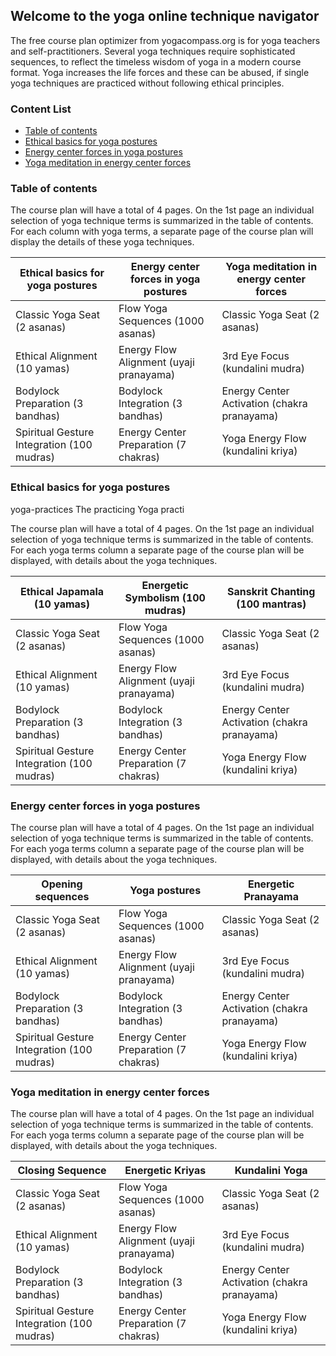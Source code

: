 ## Welcome to the yoga online technique navigator
The free course plan optimizer from yogacompass.org is for yoga teachers and self-practitioners. Several yoga techniques require sophisticated sequences, to reflect the timeless wisdom of yoga in a modern course format. Yoga increases the life forces and these can be abused, if single yoga techniques are practiced without following ethical principles.

### Content List
* [Table of contents](https://www.yogacompass.org#table-of-contents)
* [Ethical basics for yoga postures](https://www.yogacompass.org#ethical-basics-for-yoga-postures)
* [Energy center forces in yoga postures](https://www.yogacompass.org#energy-center-forces-in-yoga-postures)
* [Yoga meditation in energy center forces](https://www.yogacompass.org#yoga-meditation-in-energy-center-forces)

### Table of contents
The course plan will have a total of 4 pages. On the 1st page an individual selection of yoga technique terms is summarized in the table of contents. For each column with yoga terms, a separate page of the course plan will display the details of these yoga techniques.

Ethical basics for yoga postures | Energy center forces in yoga postures | Yoga meditation in energy center forces
------------ | ------------- | -------------
Classic Yoga Seat (2 asanas) | Flow Yoga Sequences (1000 asanas) | Classic Yoga Seat (2 asanas)
Ethical Alignment (10 yamas) | Energy Flow Alignment (uyaji pranayama) | 3rd Eye Focus (kundalini mudra)
Bodylock Preparation (3 bandhas) | Bodylock Integration (3 bandhas) | Energy Center Activation (chakra pranayama)
Spiritual Gesture Integration (100 mudras) | Energy Center Preparation (7 chakras) | Yoga Energy Flow (kundalini kriya)

### Ethical basics for yoga postures

yoga-practices The practicing Yoga practi

The course plan will have a total of 4 pages. On the 1st page an individual selection of yoga technique terms is summarized in the table of contents. For each yoga terms column a separate page of the course plan will be displayed, with details about the yoga techniques.

Ethical Japamala (10 yamas) | Energetic Symbolism (100 mudras) | Sanskrit Chanting (100 mantras)
------------ | ------------- | -------------
Classic Yoga Seat (2 asanas) | Flow Yoga Sequences (1000 asanas) | Classic Yoga Seat (2 asanas)
Ethical Alignment (10 yamas) | Energy Flow Alignment (uyaji pranayama) | 3rd Eye Focus (kundalini mudra)
Bodylock Preparation (3 bandhas) | Bodylock Integration (3 bandhas) | Energy Center Activation (chakra pranayama)
Spiritual Gesture Integration (100 mudras) | Energy Center Preparation (7 chakras) | Yoga Energy Flow (kundalini kriya)

### Energy center forces in yoga postures
The course plan will have a total of 4 pages. On the 1st page an individual selection of yoga technique terms is summarized in the table of contents. For each yoga terms column a separate page of the course plan will be displayed, with details about the yoga techniques.

Opening sequences | Yoga postures | Energetic Pranayama
------------ | ------------- | -------------
Classic Yoga Seat (2 asanas) | Flow Yoga Sequences (1000 asanas) | Classic Yoga Seat (2 asanas)
Ethical Alignment (10 yamas) | Energy Flow Alignment (uyaji pranayama) | 3rd Eye Focus (kundalini mudra)
Bodylock Preparation (3 bandhas) | Bodylock Integration (3 bandhas) | Energy Center Activation (chakra pranayama)
Spiritual Gesture Integration (100 mudras) | Energy Center Preparation (7 chakras) | Yoga Energy Flow (kundalini kriya)

### Yoga meditation in energy center forces
The course plan will have a total of 4 pages. On the 1st page an individual selection of yoga technique terms is summarized in the table of contents. For each yoga terms column a separate page of the course plan will be displayed, with details about the yoga techniques.

Closing Sequence | Energetic Kriyas | Kundalini Yoga
------------ | ------------- | -------------
Classic Yoga Seat (2 asanas) | Flow Yoga Sequences (1000 asanas) | Classic Yoga Seat (2 asanas)
Ethical Alignment (10 yamas) | Energy Flow Alignment (uyaji pranayama) | 3rd Eye Focus (kundalini mudra)
Bodylock Preparation (3 bandhas) | Bodylock Integration (3 bandhas) | Energy Center Activation (chakra pranayama)
Spiritual Gesture Integration (100 mudras) | Energy Center Preparation (7 chakras) | Yoga Energy Flow (kundalini kriya)
